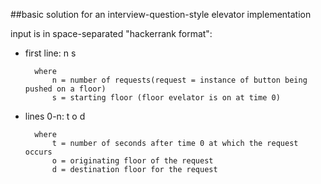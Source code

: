 ##basic solution for an interview-question-style elevator implementation

input is in space-separated "hackerrank format":

* first line: n s

        where 
            n = number of requests(request = instance of button being pushed on a floor)
            s = starting floor (floor evelator is on at time 0)
        
* lines 0-n: t o d

        where 
            t = number of seconds after time 0 at which the request occurs
            o = originating floor of the request
            d = destination floor for the request
